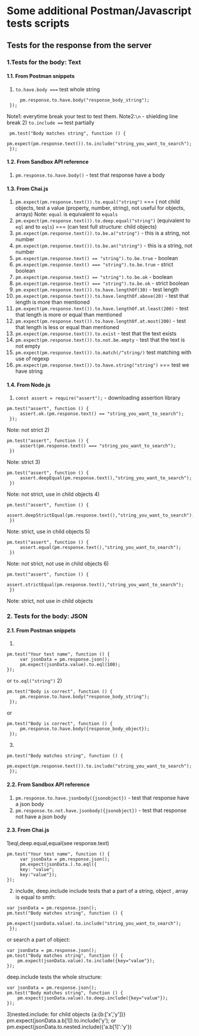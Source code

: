 # Some additional  Postman/Javascript tests scripts
## Tests  for the response from the server
### 1.Tests for the body: Text
#### 1.1. From Postman snippets
1) `to.have.body ===` test whole string
```pm.test("Body is correct", function () {
     pm.response.to.have.body("response_body_string");
 });
```
Note1: everytime break your test to test them.
Note2:`\n` - shielding line break
2) `to.include ==` test partially
```
 pm.test("Body matches string", function () {
     pm.expect(pm.response.text()).to.include("string_you_want_to_search");
 });
``` 
#### 1.2. From  Sandbox API reference  
1) `pm.response.to.have.body()` - test that response have a body
#### 1.3. From Chai.js
1) `pm.expect(pm.response.text()).to.equal("string")`  === ( not child objects, test a value (property, number, string), not useful for objects, arrays)
Note: `equal` is equivalent to `equals`
2) `pm.expect(pm.response.text()).to.deep.equal("string")`  (equivalent to `eql` and to `eqls`) === (can test full structure: child objects)
3) `pm.expect(pm.response.text()).to.be.a("string")`   - this is a string, not number
4) `pm.expect(pm.response.text()).to.be.an("string")`  - this is a string, not number
5) `pm.expect(pm.response.text() == "string").to.be.true`  - boolean
6) `pm.expect(pm.response.text() === "string").to.be.true`   - strict boolean
7) `pm.expect(pm.response.text() == "string").to.be.ok`   - boolean
8) `pm.expect(pm.response.text() === "string").to.be.ok`   - strict boolean
9) `pm.expect(pm.response.text()).to.have.lengthOf(30)`   - test length
10) `pm.expect(pm.response.text()).to.have.lengthOf.above(20)`  - test that length is more than mentioned
11) `pm.expect(pm.response.text()).to.have.lengthOf.at.least(200)` - test that length is more or equal than mentioned
12) `pm.expect(pm.response.text()).to.have.lengthOf.at.most(200)` - test that length is less or equal than mentioned
13) `pm.expect(pm.response.text()).to.exist` - test that the text exists
14) `pm.expect(pm.response.text()).to.not.be.empty`  - test that the text is not empty
15) `pm.expect(pm.response.text()).to.match(/^string/)`  test matching with use of regexp
16) `pm.expect(pm.response.text()).to.have.string("string")` === test we have string
#### 1.4. From Node.js
1) `const assert = require("assert");`   - downloading assertion library

```
pm.test("assert", function () {
     assert.ok.(pm.response.text() == "string_you_want_to_search");
 });
```
Note: not strict
2)
```
pm.test("assert", function () {
     assert(pm.response.text() === "string_you_want_to_search");
 })
```
Note:  strict
3)
```
pm.test("assert", function () {
     assert.deepEqual(pm.response.text(),"string_you_want_to_search");
 })
```
Note: not strict, use in child objects
4)
```
pm.test("assert", function () {
     assert.deepStrictEqual(pm.response.text(),"string_you_want_to_search");
 })
```
Note: strict, use in child objects
5)
```
pm.test("assert", function () {
     assert.equal(pm.response.text(),"string_you_want_to_search");
 })
```
Note: not strict, not use in child objects
6)
```
pm.test("assert", function () {
     assert.strictEqual(pm.response.text(),"string_you_want_to_search");
 })
```
Note: strict, not use in child objects
### 2. Tests for the body: JSON
#### 2.1. From Postman snippets
1)
```
pm.test("Your test name", function () {
     var jsonData = pm.response.json();
     pm.expect(jsonData.value).to.eql(100);
});
```
or `to.eql("string")`
2)
```
pm.test("Body is correct", function () {
     pm.response.to.have.body("response_body_string");
 });
```
or
```
pm.test("Body is correct", function () {
     pm.response.to.have.body({response_body_object});
 });
```
3)
```
pm.test("Body matches string", function () {
     pm.expect(pm.response.text()).to.include("string_you_want_to_search");
 });
```
#### 2.2. From  Sandbox API reference  
1) `pm.response.to.have.jsonbody({jsonobject})` - test that response have a json body
2) `pm.response.to.not.have.jsonbody({jsonobject})` - test that response not have a json body
#### 2.3. From Chai.js
1)eql,deep.equal,equal(see response.text)
```
pm.test("Your test name", function () {
     var jsonData = pm.response.json();
     pm.expect(jsonData.).to.eql({
     key: "value";
     key:"value"});
});
```
2) include, deep.include
include tests that a part of a string, object , array is equal to smth:
```
var jsonData = pm.response.json();
pm.test("Body matches string", function () {
     pm.expect(jsonData.value).to.include("string_you_want_to_search");
 });
 ```
 or search a part of object:
 ```
 var jsonData = pm.response.json();
pm.test("Body matches string", function () {
     pm.expect(jsonData.value).to.include({key="value"});
 });
 ```
deep.include tests the whole structure:
 ```
 var jsonData = pm.response.json();
pm.test("Body matches string", function () {
     pm.expect(jsonData.value).to.deep.include({key="value"});
 });
 ```
 3)nested.include: for child objects
 {a:{b:['x','y']}}
 pm.expect(jsonData.a.b[1]).to.include('y');
 or
 pm.expect(jsonData.to.nested.include({'a.b[1]':'y'})
